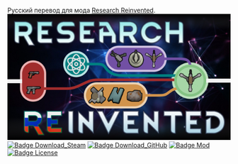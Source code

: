 
Русский перевод для мода [Research Reinvented].<br>![Logo](https://raw.githubusercontent.com/EvilToasterDBU/ResearchReinventedRus/main/ResearchReinvented/About/preview.png)<br>
 [![Badge Download_Steam]][Download_Steam] [![Badge Download_GitHub]][Download_GitHub] [![Badge Mod]][RimWorld] [![Badge License]][License] 
 
<!----------------------------------------------------------------------------->

[RimWorld]: https://store.steampowered.com/app/294100/RimWorld/
[Harmony]: https://github.com/pardeike/HarmonyRimWorld
[Research Reinvented]: https://github.com/PeteTimesSix/ResearchReinvented
[License]: LICENSE
[Download_Steam]: https://steamcommunity.com/sharedfiles/filedetails/?id=2875338932
[Download_GitHub]: https://github.com/EvilToasterDBU/ResearchReinventedRus/releases/latest/download/ResearchReinventedRus.zip

<!---------------------------------{ Badges }---------------------------------->

[Badge License]: https://img.shields.io/badge/License-MIT-yellow.svg?style=for-the-badge
[Badge Mod]: https://img.shields.io/badge/Steam-RimWorld-cecece?style=for-the-badge&logo=steam
[Badge Download_Steam]: https://img.shields.io/steam/downloads/2875338932?color=blue&label=%D1%81%D0%BA%D0%B0%D1%87%D0%B0%D1%82%D1%8C%20%D0%B8%D0%B7%20steam&logo=steam&style=for-the-badge
[Badge Download_GitHub]: https://img.shields.io/github/downloads/EvilToasterDBU/ResearchReinventedRus/total?color=g&label=%D0%A1%D0%BA%D0%B0%D1%87%D0%B0%D1%82%D1%8C%20%D1%81%20github&logo=github&style=for-the-badge
